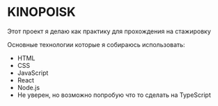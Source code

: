 # KINOPOISK

  Этот проект я делаю как практику для прохождения на стажировку

Основные технологии которые я собираюсь использовать:

- HTML
- CSS
- JavaScript
- React
- Node.js
- Не уверен, но возможно попробую что то сделать на TypeScript
